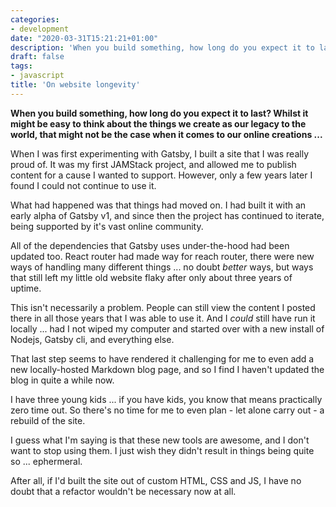 ```yaml
---
categories:
- development
date: "2020-03-31T15:21:21+01:00"
description: 'When you build something, how long do you expect it to last? Whilst it might be easy to think about the things we create as our legacy to the world, that might not be the case when it comes to our online creations ...'
draft: false
tags:
- javascript
title: 'On website longevity'
---
```


**When you build something, how long do you expect it to last? Whilst it might be easy to think about the things we create as our legacy to the world, that might not be the case when it comes to our online creations ...**

When I was first experimenting with Gatsby, I built a site that I was really proud of. It was my first JAMStack project, and allowed me to publish content for a cause I wanted to support. However, only a few years later I found I could not continue to use it.

What had happened was that things had moved on. I had built it with an early alpha of Gatsby v1, and since then the project has continued to iterate, being supported by it's vast online community.

All of the dependencies that Gatsby uses under-the-hood had been updated too. React router had made way for reach router, there were new ways of handling many different things ... no doubt _better_ ways, but ways that still left my little old website flaky after only about three years of uptime.

This isn't necessarily a problem. People can still view the content I posted there in all those years that I was able to use it. And I _could_ still have run it locally ... had I not wiped my computer and started over with a new install of Nodejs, Gatsby cli, and everything else.

That last step seems to have rendered it challenging for me to even add a new locally-hosted Markdown blog page, and so I find I haven't updated the blog in quite a while now.

I have three young kids ... if you have kids, you know that means practically zero time out. So there's no time for me to even plan - let alone carry out - a rebuild of the site.

I guess what I'm saying is that these new tools are awesome, and I don't want to stop using them. I just wish they didn't result in things being quite so ... ephermeral.

After all, if I'd built the site out of custom HTML, CSS and JS, I have no doubt that a refactor wouldn't be necessary now at all.